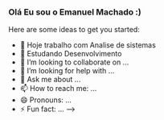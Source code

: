 ### Olá Eu sou o Emanuel Machado :)


Here are some ideas to get you started:

- 🔭 Hoje trabalho com Analise de sistemas 
- 🌱 Estudando Desenvolvimento 
- 👯 I’m looking to collaborate on ...
- 🤔 I’m looking for help with ...
- 💬 Ask me about ...
- 📫 How to reach me: ...
- 😄 Pronouns: ...
- ⚡ Fun fact: ...
-->
